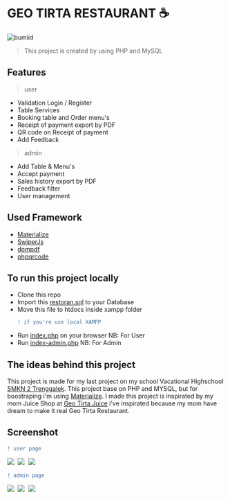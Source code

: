 # GEO TIRTA RESTAURANT ☕️

![bumiid](https://www.sourcecodester.com/sites/default/files/url1.jpg)

> This project is created by using PHP and MySQL

## Features

> user
* Validation Login / Register
* Table Services
* Booking table and Order menu's
* Receipt of payment export by PDF
* QR code on Receipt of payment
* Add Feedback

>admin
* Add Table & Menu's
* Accept payment
* Sales history export by PDF
* Feedback filter
* User management

## Used Framework

* [Materialize](https://materializecss.com/)
* [SwiperJs](https://swiperjs.com/)
* [dompdf](https://dompdf.github.io/)
* [phpqrcode](http://phpqrcode.sourceforge.net/)
  

## To run this project locally
* Clone this repo
* Import this [restoran.sql](akses/restoran.sql) to your Database
* Move this file to htdocs inside xampp folder
  ```diff
  ! if you're use local XAMPP
  ```
* Run [index.php](project/Restoran/index.php) on your browser NB: For User
* Run [index-admin.php](project/Restoran/index-admin.php) NB: For Admin

## The ideas behind this project 

This project is made for my last project on my school Vacational Highschool [SMKN 2 Trenggalek](https://smkn2trenggalek.sch.id/). This project base on PHP and MYSQL, but for boostraping i'm using [Materialize](https://materializecss.com/). I made this project is inspirated by my mom Juice Shop at [Geo Tirta Juice](https://geo-tirta-juice.business.site/) i've inspirated because my mom have dream to make it real Geo Tirta Restaurant.

## Screenshot

```diff
! user page
```

<kbd>
<img src="screenshot/restaurant.png">
</kbd>
<kbd>
<img src="screenshot/restaurant2.png">
</kbd>
<kbd>
<img src="screenshot/restaurant3.png">
</kbd>

```diff
! admin page
```
<kbd>
<img src="screenshot/restaurantadmin.png">
</kbd>
<kbd>
<img src="screenshot/restaurantadmin2.png">
</kbd>
<kbd>
<img src="screenshot/restaurantadmin3.png">
</kbd>